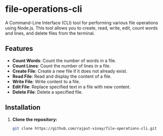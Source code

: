 # file-operations-cli

A Command-Line Interface (CLI) tool for performing various file operations using Node.js. This tool allows you to create, read, write, edit, count words and lines, and delete files from the terminal.

## Features

- **Count Words**: Count the number of words in a file.
- **Count Lines**: Count the number of lines in a file.
- **Create File**: Create a new file if it does not already exist.
- **Read File**: Read and display the content of a file.
- **Write File**: Write content to a file.
- **Edit File**: Replace specified text in a file with new content.
- **Delete File**: Delete a specified file.

## Installation

1. **Clone the repository:**

   ```bash
   git clone https://github.com/rajput-vinay/file-operations-cli.git
